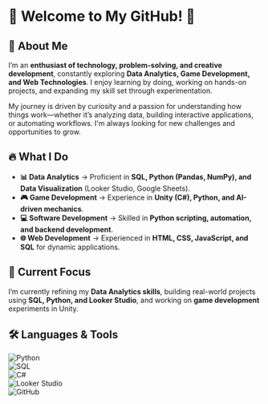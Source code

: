 # 🌟 Welcome to My GitHub! 🚀  

## 👋 About Me  
I’m an **enthusiast of technology, problem-solving, and creative development**, constantly exploring **Data Analytics, Game Development, and Web Technologies**. I enjoy learning by doing, working on hands-on projects, and expanding my skill set through experimentation.  

My journey is driven by curiosity and a passion for understanding how things work—whether it’s analyzing data, building interactive applications, or automating workflows. I'm always looking for new challenges and opportunities to grow.  

## 🔥 What I Do  
- **📊 Data Analytics** → Proficient in **SQL, Python (Pandas, NumPy), and Data Visualization** (Looker Studio, Google Sheets).  
- **🎮 Game Development** → Experience in **Unity (C#), Python, and AI-driven mechanics**.  
- **💻 Software Development** → Skilled in **Python scripting, automation, and backend development**.  
- **🌐 Web Development** → Experienced in **HTML, CSS, JavaScript, and SQL** for dynamic applications.  

## 🚀 Current Focus  
I’m currently refining my **Data Analytics skills**, building real-world projects using **SQL, Python, and Looker Studio**, and working on **game development** experiments in Unity.  

## 🛠️ Languages & Tools  
![Python](https://img.shields.io/badge/Python-3776AB?style=for-the-badge&logo=python&logoColor=white)  
![SQL](https://img.shields.io/badge/SQL-4479A1?style=for-the-badge&logo=MySQL&logoColor=white)  
![C#](https://img.shields.io/badge/C%23-239120?style=for-the-badge&logo=csharp&logoColor=white)  
![Looker Studio](https://img.shields.io/badge/Looker_Studio-4285F4?style=for-the-badge&logo=Google&logoColor=white)  
![GitHub](https://img.shields.io/badge/GitHub-181717?style=for-the-badge&logo=github&logoColor=white)  
